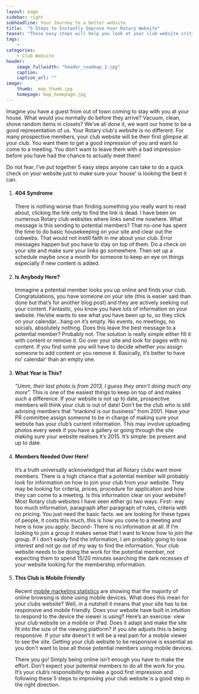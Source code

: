 ```yaml
---
layout: page
sidebar: right
subheadline: Your Journey to a better website
title:  "5 Steps to Instantly Improve Your Rotary Website"
teaser: "These easy steps will help you look at your club website critically and give you ways to move forward to make your club website the best it can be."
tags:
    - 
categories:
    - Club Website
header:
    image_fullwidth: "header_roadmap_2.jpg"
    caption: 
    caption_url: ""
image:
    thumb:  map_thumb.jpg
    homepage: map_homepage.jpg
---
```

Imagine you have a guest from out of town coming to stay with you at your house. What would you normally do before they arrive? Vacuum, clean, shove random items in closets? We’ve all done it, we want our home to be a good representation of us. Your Rotary club's website is no different. For many prospective members, your club website will be their first glimpse at your club. You want them to get a good impression of you and want to come to a meeting. You don’t want to leave them with a bad impression before you have had the chance to actually meet them!

Do not fear, I’ve put together 5 easy steps anyone can take to do a quick check on your website just to make sure your ‘house’ is looking the best it can.

<ol>
	<li><b><h4>404 Syndrome</h4></b> There is nothing worse than finding something you really want to read about, clicking the link only to find the link is dead. I have been on numerous Rotary club websites where links send me nowhere. What message is this sending to potential members? That no-one has spent the time to do basic housekeeping on your site and clear out the cobwebs. That would not instill faith in me about your club. Error messages happen but you have to stay on top of them. Do a check on your site and make sure your links go somewhere. Then set up a schedule maybe once a month for someone to keep an eye on things especially if new content is added.</li>
    <li><b><h4>Is Anybody Here?</h4></b> Immagine a potential member looks you up online and finds your club. Congratulations, you have someone on your site (this is easier said than done but that’s for another blog post) and they are actively seeking out your content. Fantastic, you know you have lots of information on your website. He/she wants to see what you have been up to, so they click on your calendar…hang on it’s empty. No events, no meetings, no socials, absolutely nothing. Does this leave the best message to a potential member? Probably not. The solution is really simple either fill it with content or remove it. Go over your site and look for pages with no content. If you find some you will have to decide whether you assign someone to add content or you remove it. Basically, it’s better to have no’ calendar’ than an empty one.</li>
	<li><b><h4>What Year is This?</h4></b> <i>“Umm, their last photo is from 2013, I guess they aren’t doing much any more”.</i> This is one of the easiest things to keep on top of and makes such a difference. If your website is not up to date, prospective members will think your club is out of date!  Don’t be the club who is still advising members that “mankind is our business” from 2001. Have your PR committee assign someone to be in charge of making sure your website has your club’s current information. This may involve uploading photos every week if you have a gallery or going through the site making sure your website realises it’s 2015. It’s simple: be present and up to date.</li>
	<li><b><h4>Members Needed Over Here!</h4></b> It’s a truth universally acknowledged that all Rotary clubs want more members. There is a high chance that a potential member will probably look for information on how to join your club from your website. They may be looking for criteria, prices, procedure for application and how they can come to a meeting. Is this information clear on your website? Most Rotary club websites I have seen either go two ways. First- way too much information, paragraph after paragraph of rules, criteria with no pricing. You just need the basic facts: we are looking for these types of people, it costs this much, this is how you come to a meeting and here is how you apply. Second- There is no information at all. If I’m looking to join a group it makes sense that I want to know how to join the group. If I don’t easily find the information, I am probably going to lose interest and not go out of my way to find the information. Your club website needs to be doing the work for the potential member, not expecting them to spend 15/20 minutes searching the dark recesses of your website looking for the membership information.</li> 
	<li><b><h4>This Club is Mobile Friendly</h4></b> Recent <a href="http://www.smartinsights.com/mobile-marketing/mobile-marketing-analytics/mobile-marketing-statistics/">mobile marketing statistics</a> are showing that the majority of online browsing is done using mobile devices. What does this mean for your clubs website? Well, in a nutshell it means that your site has to be responsive and mobile friendly. Does your website have built in intuition to respond to the device the viewer is using? Here’s an exercise: view your club website on a mobile or iPad. Does it adapt and make the site fit into the size of the viewing platform? If you site adjusts this is being responsive. If your site doesn't it will be a real pain for a mobile viewer to see the site. Getting your club website to be responsive is essential as you don't want to lose all those potential members using mobile devices.</li> 

There you go! Simply being online isn’t enough you have to make the effort. Don’t expect your potential members to do all the work for you. It’s your club’s responsibility to make a good first impression and following these 5 steps to improving your club website is a good step in the right direction.  



<!-- ## Other Post Formats
{: .t60 }
{% include list-posts.html tag='post format' %} -->
